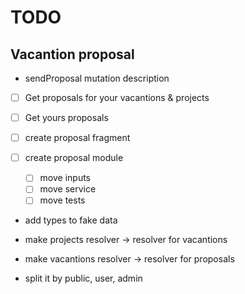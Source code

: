 # TODO

## Vacantion proposal

- sendProposal mutation
  description

- [ ] Get proposals for your vacantions & projects

- [ ] Get yours proposals

- [ ] create proposal fragment
- [ ] create proposal module
  - [ ] move inputs
  - [ ] move service
  - [ ] move tests

- add types to fake data

- make projects resolver -> resolver for vacantions
- make vacantions resolver -> resolver for proposals
- split it by public, user, admin
